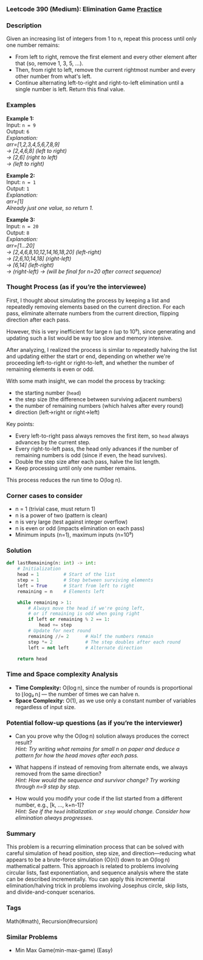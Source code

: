 ### Leetcode 390 (Medium): Elimination Game [Practice](https://leetcode.com/problems/elimination-game)

### Description  
Given an increasing list of integers from 1 to n, repeat this process until only one number remains:
- From left to right, remove the first element and every other element after that (so, remove 1, 3, 5, ...).
- Then, from right to left, remove the current rightmost number and every other number from what's left.
- Continue alternating left-to-right and right-to-left elimination until a single number is left.
Return this final value.

### Examples  

**Example 1:**  
Input: `n = 9`  
Output: `6`  
*Explanation:  
arr=[1,2,3,4,5,6,7,8,9]  
→ [2,4,6,8] (left to right)  
→ [2,6] (right to left)  
→  (left to right)*

**Example 2:**  
Input: `n = 1`  
Output: `1`  
*Explanation:  
arr=[1]  
Already just one value, so return 1.*

**Example 3:**  
Input: `n = 20`  
Output: `8`  
*Explanation:  
arr=[1...20]  
→ [2,4,6,8,10,12,14,16,18,20] (left-right)  
→ [2,6,10,14,18] (right-left)  
→ [6,14] (left-right)  
→  (right-left)
→  (will be final for n=20 after correct sequence)*

### Thought Process (as if you’re the interviewee)  
First, I thought about simulating the process by keeping a list and repeatedly removing elements based on the current direction. For each pass, eliminate alternate numbers from the current direction, flipping direction after each pass.

However, this is very inefficient for large n (up to 10⁹), since generating and updating such a list would be way too slow and memory intensive.

After analyzing, I realized the process is similar to repeatedly halving the list and updating either the start or end, depending on whether we're proceeding left-to-right or right-to-left, and whether the number of remaining elements is even or odd.

With some math insight, we can model the process by tracking:
- the starting number (`head`)
- the step size (the difference between surviving adjacent numbers)
- the number of remaining numbers (which halves after every round)
- direction (left→right or right→left)

Key points:
- Every left-to-right pass always removes the first item, so `head` always advances by the current step.
- Every right-to-left pass, the head only advances if the number of remaining numbers is odd (since if even, the head survives).
- Double the step size after each pass, halve the list length.
- Keep processing until only one number remains.

This process reduces the run time to O(log n).

### Corner cases to consider  
- n = 1 (trivial case, must return 1)
- n is a power of two (pattern is clean)
- n is very large (test against integer overflow)
- n is even or odd (impacts elimination on each pass)
- Minimum inputs (n=1), maximum inputs (n=10⁹)

### Solution

```python
def lastRemaining(n: int) -> int:
    # Initialization
    head = 1         # Start of the list
    step = 1         # Step between surviving elements
    left = True      # Start from left to right
    remaining = n    # Elements left

    while remaining > 1:
        # Always move the head if we're going left,
        # or if remaining is odd when going right
        if left or remaining % 2 == 1:
            head += step
        # Update for next round
        remaining //= 2      # Half the numbers remain
        step *= 2            # The step doubles after each round
        left = not left      # Alternate direction

    return head
```

### Time and Space complexity Analysis  

- **Time Complexity:** O(log n), since the number of rounds is proportional to ⌊log₂ n⌋ — the number of times we can halve n.
- **Space Complexity:** O(1), as we use only a constant number of variables regardless of input size.

### Potential follow-up questions (as if you’re the interviewer)  

- Can you prove why the O(log n) solution always produces the correct result?  
  *Hint: Try writing what remains for small n on paper and deduce a pattern for how the head moves after each pass.*

- What happens if instead of removing from alternate ends, we always removed from the same direction?  
  *Hint: How would the sequence and survivor change? Try working through n=9 step by step.*

- How would you modify your code if the list started from a different number, e.g., [k, ..., k+n-1]?  
  *Hint: See if the `head` initialization or `step` would change. Consider how elimination always progresses.*

### Summary

This problem is a recurring elimination process that can be solved with careful simulation of head position, step size, and direction—reducing what appears to be a brute-force simulation (O(n)) down to an O(log n) mathematical pattern. This approach is related to problems involving circular lists, fast exponentiation, and sequence analysis where the state can be described incrementally. You can apply this incremental elimination/halving trick in problems involving Josephus circle, skip lists, and divide-and-conquer scenarios.

### Tags
Math(#math), Recursion(#recursion)

### Similar Problems
- Min Max Game(min-max-game) (Easy)